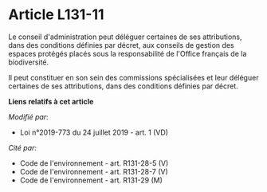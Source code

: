 # Article L131-11

Le conseil d'administration peut déléguer certaines de ses attributions, dans des conditions définies par décret, aux
conseils de gestion des espaces protégés placés sous la responsabilité de l'Office français de la biodiversité.

Il peut constituer en son sein des commissions spécialisées et leur déléguer certaines de ses attributions, dans des
conditions définies par décret.

**Liens relatifs à cet article**

_Modifié par_:

  - Loi n°2019-773 du 24 juillet 2019 - art. 1 (VD)

_Cité par_:

  - Code de l'environnement - art. R131-28-5 (V)
  - Code de l'environnement - art. R131-28-7 (V)
  - Code de l'environnement - art. R131-29 (M)
